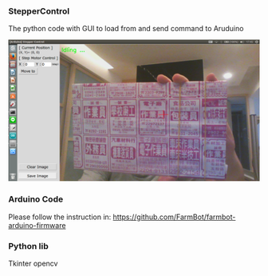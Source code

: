 ### StepperControl
The python code with GUI to load  from and send command to Aruduino

![GUI of gui_main.py](./GUI_1.png)
### Arduino Code
Please follow the instruction in: 
    https://github.com/FarmBot/farmbot-arduino-firmware 

### Python lib
Tkinter
opencv



